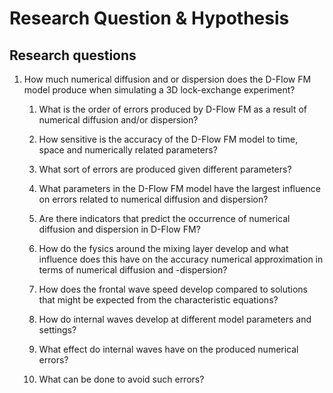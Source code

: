 # Research Question & Hypothesis
## Research questions

1. How much numerical diffusion and or dispersion does the D-Flow FM model produce when simulating a 3D lock-exchange experiment?

    1. What is the order of errors produced by D-Flow FM as a result of numerical diffusion and/or dispersion?

    2. How sensitive is the accuracy of the D-Flow FM model to time, space and numerically related parameters?

    3. What sort of errors are produced given different parameters?

    4. What parameters in the D-Flow FM model have the largest influence on errors related to numerical diffusion and dispersion?

    5. Are there indicators that predict the occurrence of numerical diffusion and dispersion in D-Flow FM?
    
    6. How do the fysics around the mixing layer develop and what influence does this have on the accuracy numerical approximation in terms of numerical diffusion and -dispersion?

    7. How does the frontal wave speed develop compared to solutions that might be expected from the characteristic equations?

    8. How do internal waves develop at different model parameters and settings?

    9. What effect do internal waves have on the produced numerical errors?

    10. What can be done to avoid such errors?
